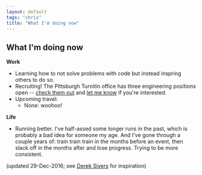 ```yaml
---
layout: default
tags: "chris"
title: "What I'm doing now"
---
```


## What I'm doing now

__Work__

* Learning how to not solve problems with code but instead inspring others to
  do so.
* Recruiting! The Pittsburgh Turnitin office has three engineering positions
  open -- [check them out](http://turnitin.com/en_us/about-us/careers#openings)
  and [let me know](https://twitter.com/cwinters) if you're interested.
* Upcoming travel:
    * None: woohoo!

__Life__

* Running better. I've half-assed some longer runs in the past, which is
  probably a bad idea for someone my age. And I've gone through a couple years of:
  train train train in the months before an event, then slack off in the months
  after and lose progress. Trying to be more consistent.

(updated 29-Dec-2016; see [Derek Sivers](http://sivers.org/now) for inspiration)

